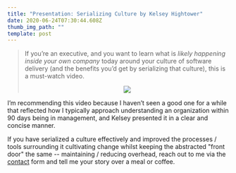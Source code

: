```yaml
---
title: "Presentation: Serializing Culture by Kelsey Hightower"
date: 2020-06-24T07:30:44.608Z
thumb_img_path: ""
template: post
---
```



> If you’re an executive, and you want to learn what is *likely happening inside your own company* today around your culture of software delivery (and the benefits you’d get by serializing that culture), this is a must-watch video.
>
> <div style="text-align:center"><a href="https://www.youtube.com/watch?v=d_lFZtlM5KI" target="_blank"><img src="https://img.youtube.com/vi/d_lFZtlM5KI/0.jpg"/></a></div>

I’m recommending this video because I haven’t seen a good one for a while that reflected how I typically approach understanding an organization within 90 days being in management, and Kelsey presented it in a clear and concise manner. 

If you have serialized a culture effectively and improved the processes / tools surrounding it cultivating change whilst keeping the abstracted "front door" the same -- maintaining / reducing overhead, reach out to me via the [contact](https://thebility.engineer/contact/) form and tell me your story over a meal or coffee.